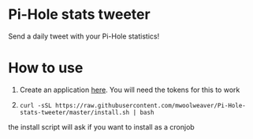 # Pi-Hole stats tweeter
Send a daily tweet with your Pi-Hole statistics!

# How to use
1. Create an application [here](https://apps.twitter.com/). You will need the tokens for this to work

2. ```curl -sSL https://raw.githubusercontent.com/mwoolweaver/Pi-Hole-stats-tweeter/master/install.sh | bash```

the install script will ask if you want to install as a cronjob
